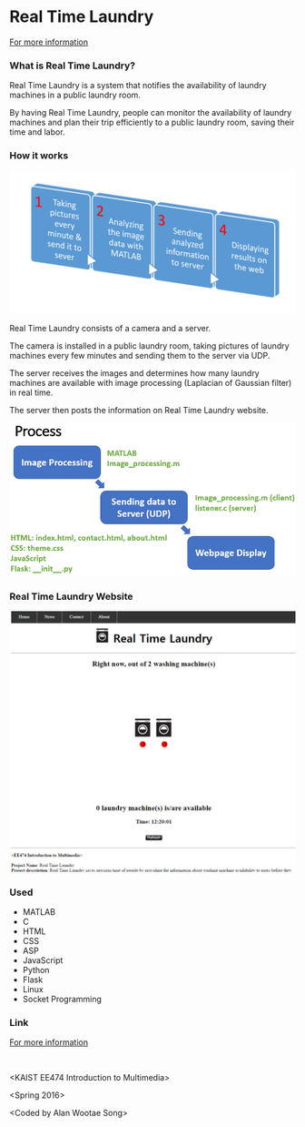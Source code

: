 # Real Time Laundry
[For more information](https://awsong.000webhostapp.com/project/real_time_laundry.html)

### What is Real Time Laundry?
Real Time Laundry is a system that notifies the availability of laundry machines in a public laundry room.

By having Real Time Laundry, people can monitor the availability of laundry machines and plan their trip efficiently to a public laundry room, saving their time and labor.

### How it works
![process](images/rtl_process.png)

Real Time Laundry consists of a camera and a server.

The camera is installed in a public laundry room, taking pictures of laundry machines every few minutes and sending them to the server via UDP.

The server receives the images and determines how many laundry machines are available with image processing (Laplacian of Gaussian filter) in real time.

The server then posts the information on Real Time Laundry website.

![process2](images/rtl_process2.png)

### Real Time Laundry Website
![website](images/rtl_website.bmp)

### Used
* MATLAB
* C
* HTML
* CSS
* ASP
* JavaScript
* Python
* Flask
* Linux
* Socket Programming

### Link
[For more information](https://awsong.000webhostapp.com/project/real_time_laundry.html)

<br />

\<KAIST EE474 Introduction to Multimedia>

\<Spring 2016>

\<Coded by Alan Wootae Song>